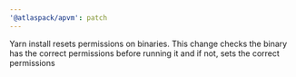 ```yaml
---
'@atlaspack/apvm': patch
---
```


Yarn install resets permissions on binaries. This change checks the binary has the correct permissions before running it and if not, sets the correct permissions
